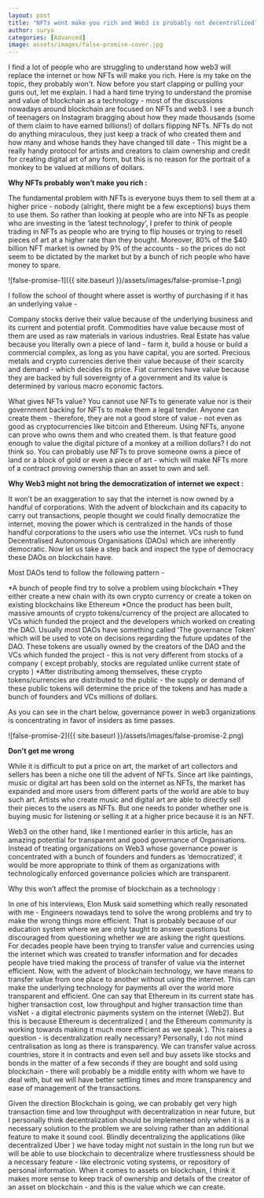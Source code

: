 ```yaml
---
layout: post
title: "NFTs wont make you rich and Web3 is probably not decentralized"
author: surya
categories: [Advanced]
image: assets/images/false-promise-cover.jpg
---
```


I find a lot of people who are struggling to understand how web3 will replace the internet or how  NFTs will make you rich. Here is my take on the topic, they probably won't. Now before you start clapping or pulling your guns out, let me explain.
I had a hard time trying to understand the promise and value of blockchain as a technology - most of the discussions nowadays around blockchain are focused on NFTs and web3. I see a bunch of teenagers on Instagram bragging about how they made thousands (some of them claim to have earned billions!) of dollars flipping NFTs. NFTs do not do anything miraculous, they just keep a track of who created them and how many and whose hands they have changed till date - This might be a really handy protocol for artists and creators to claim ownership and credit for creating digital art of any form, but this is no reason for the portrait of a monkey to be valued at millions of dollars.

<b>Why NFTs probably won’t make you rich : </b>

The fundamental problem with NFTs is everyone buys them to sell them at a higher price - nobody (alright, there might be a few exceptions) buys them to use them. So rather than looking at people who are into NFTs as people who are investing in the ‘latest technology’, I prefer to think of people trading in NFTs as people who are trying to flip houses or trying to resell pieces of art at a higher rate than they bought.
Moreover, 80% of the $40 billion NFT market is owned by 9% of the accounts - so the prices do not seem to be dictated by the market but by a bunch of rich people who have money to spare. 

![false-promise-1]({{ site.baseurl }}/assets/images/false-promise-1.png)

I follow the school of thought where asset is worthy of purchasing if it has an underlying value -

Company stocks derive their value because of the underlying business and its current and potential profit.
Commodities have value because most of them are used as raw materials in various industries.
Real Estate has value because you literally own a piece of land - farm it, build a house or build a commercial complex, as long as you have capital, you are sorted.
Precious metals and crypto currencies derive their value because of their scarcity and demand - which decides its price.
Fiat currencies have value because they are backed by full sovereignty of a government and its value is determined by various macro economic factors.

What gives NFTs value? You cannot use NFTs to generate value nor is their government backing for NFTs to make them a legal tender. Anyone can create them - therefore, they are not a good store of value - not even as good as cryptocurrencies like bitcoin and Ethereum. Using NFTs, anyone can prove who owns them and who created them. Is that feature good enough to value the digital picture of a monkey at a million dollars? I do not think so. You can probably use NFTs to prove someone owns a piece of land or a block of gold or even a piece of art - which will make NFTs more of a contract proving ownership than an asset to own and sell.

<b>Why Web3 might not bring the democratization of internet we expect :</b>

It won’t be an exaggeration to say that the internet is now owned by a handful of corporations. With the advent of blockchain and its capacity to carry out transactions, people thought we could finally democratize the internet, moving the power which is centralized in the hands of those handful corporations to the users who use the internet. VCs rush to fund Decentralised Autonomous Organisations (DAOs) which are inherently democratic. Now let us take a step back and inspect the type of democracy these DAOs on blockchain have.
    
Most DAOs tend to follow the following pattern - 

*A bunch of people find try to solve a problem using blockchain
*They either create a new chain with its own crypto currency or create a token on existing blockchains like Ethereum
*Once the product has been built, massive amounts of crypto tokens/currency of the project are allocated to VCs which funded the project and the developers which worked on creating the DAO. Usually most DAOs have something called ‘The governance Token’ which will be used to vote on decisions regarding the future updates of the DAO. These tokens are usually owned by the creators of the DAO and the VCs which funded the project - this is not very different from stocks of a company ( except probably, stocks are regulated unlike current state of crypto )
*After distributing among themselves, these crypto tokens/currencies are distributed to the public - the supply or demand of these public tokens will determine the price of the tokens and has made a bunch of founders and VCs millions of dollars.

As you can see in the chart below, governance power in web3 organizations is concentrating in favor of insiders as time passes. 

![false-promise-2]({{ site.baseurl }}/assets/images/false-promise-2.png)

<b>Don't get me wrong</b>

While it is difficult to put a price on art, the market of art collectors and sellers has been a niche one till the advent of NFTs. Since art like paintings, music or digital art has been sold on the internet as NFTs, the market has expanded and more users from different parts of the world are able to buy such art. Artists who create music and digital art are able to directly sell their pieces to the users as NFTs. But one needs to ponder  whether one  is buying music for listening or selling it at a higher price because it is an NFT.

Web3 on the other hand, like I mentioned earlier in this article, has an amazing potential for transparent and good governance of Organisations. Instead of treating organizations on Web3 whose governance power is concentrated with a bunch of founders and funders as ‘democratized’, it would be more appropriate to think of them as organizations with technologically enforced governance policies which are transparent.

Why this won’t affect the promise of blockchain as a technology : 

In one of his interviews, Elon Musk said something which really resonated with me -
Engineers nowadays tend to solve the wrong problems and try to make the wrong things more efficient. That is probably because of our education system where we are only taught to answer questions but discouraged from questioning whether we are asking the right questions.
For decades people have been trying to transfer value and currencies using the internet which was created to transfer information and for decades people have tried making the process of transfer of value via the internet efficient. Now, with the advent of blockchain technology, we have means to transfer value from one place to another without using the internet. This can make the underlying technology for payments all over the world more transparent and efficient. One can say that Ethereum in its current state has higher transaction cost, low throughput and higher transaction time than visNet - a digital electronic payments system on the internet (Web2). But this is because Ethereum is decentralized ( and the Ethereum community is working towards making it much more efficient as we speak ). This raises a question -  is decentralization really necessary? Personally, I do not mind centralisation as long as there is transparency. We can transfer value across countries, store it in contracts and even sell and buy assets like stocks and bonds in the matter of a few seconds if they are bought and sold using blockchain - there will probably be a middle entity with whom we have to deal with, but we will have better settling times and more transparency and ease of management of the transactions. 

Given the direction Blockchain is going, we can probably get very high transaction time and low throughput with decentralization in near future, but I personally think decentralization should be implemented only when it is a necessary solution to the problem we are solving  rather than an additional feature to make it sound cool. Blindly decentralizing the applications (like decentralized Uber ) we have today might not sustain in the long run but we will be able to use blockchain to decentralize where trustlessness should be a necessary feature - like electronic voting systems, or repository of personal information.
When it comes to assets on blockchain, I think it makes more sense to keep track of ownership and details of the creator of an asset on blockchain - and this is the value which we can create.